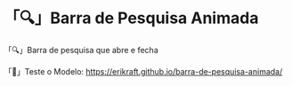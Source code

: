 # 「🔍」Barra de Pesquisa Animada

「🔍」Barra de pesquisa que abre e fecha

「🔗」Teste o Modelo: https://erikraft.github.io/barra-de-pesquisa-animada/
